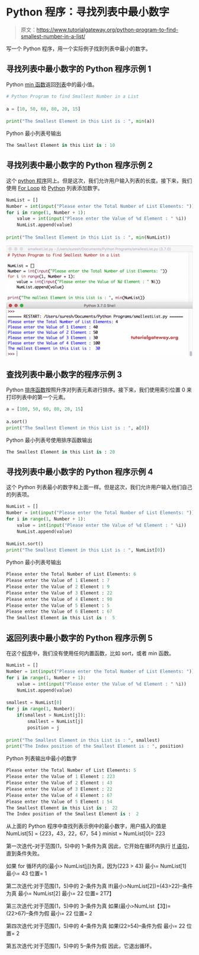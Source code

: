 # Python 程序：寻找列表中最小数字

> 原文：<https://www.tutorialgateway.org/python-program-to-find-smallest-number-in-a-list/>

写一个 Python 程序，用一个实际例子找到列表中最小的数字。

## 寻找列表中最小数字的 Python 程序示例 1

Python [min 函数](https://www.tutorialgateway.org/python-min-list-function/)返回[列表](https://www.tutorialgateway.org/python-list/)中的最小值。

```py
# Python Program to find Smallest Number in a List 

a = [10, 50, 60, 80, 20, 15]

print("The Smallest Element in this List is : ", min(a))
```

Python 最小列表号输出

```py
The Smallest Element in this List is : 10
```

## 寻找列表中最小数字的 Python 程序示例 2

这个 [python 程序](https://www.tutorialgateway.org/python-programming-examples/)同上。但是这次，我们允许用户输入列表的长度。接下来，我们使用 [For Loop](https://www.tutorialgateway.org/python-for-loop/) 给 [Python](https://www.tutorialgateway.org/python-tutorial/) 列表添加数字。

```py
NumList = []
Number = int(input("Please enter the Total Number of List Elements: "))
for i in range(1, Number + 1):
    value = int(input("Please enter the Value of %d Element : " %i))
    NumList.append(value)

print("The Smallest Element in this List is : ", min(NumList))
```

![Python Program to find Smallest Number in a List 2](img/d726b04b4b8ef6cab868d02bcd34da3a.png)

## 查找列表中最小数字的程序示例 3

Python [排序函数](https://www.tutorialgateway.org/python-sort-list-function/)按照升序对列表元素进行排序。接下来，我们使用索引位置 0 来打印列表中的第一个元素。

```py
a = [100, 50, 60, 80, 20, 15]

a.sort()
print("The Smallest Element in this List is : ", a[0])
```

Python 最小列表号使用排序函数输出

```py
The Smallest Element in this List is : 20
```

## 寻找列表中最小数字的 Python 程序示例 4

这个 Python 列表最小的数字和上面一样。但是这次，我们允许用户输入他们自己的列表项。

```py
NumList = []
Number = int(input("Please enter the Total Number of List Elements: "))
for i in range(1, Number + 1):
    value = int(input("Please enter the Value of %d Element : " %i))
    NumList.append(value)

NumList.sort()
print("The Smallest Element in this List is : ", NumList[0])
```

Python 最小列表号输出

```py
Please enter the Total Number of List Elements: 6
Please enter the Value of 1 Element : 7
Please enter the Value of 2 Element : 9
Please enter the Value of 3 Element : 22
Please enter the Value of 4 Element : 90
Please enter the Value of 5 Element : 5
Please enter the Value of 6 Element : 67
The Smallest Element in this List is :  5
```

## 返回列表中最小数字的 Python 程序示例 5

在这个[程序](https://www.tutorialgateway.org/python-programming-examples/)中，我们没有使用任何内置函数，比如 sort，或者 min 函数。

```py
NumList = []
Number = int(input("Please enter the Total Number of List Elements: "))
for i in range(1, Number + 1):
    value = int(input("Please enter the Value of %d Element : " %i))
    NumList.append(value)

smallest = NumList[0]    
for j in range(1, Number):
    if(smallest > NumList[j]):
        smallest = NumList[j]
        position = j

print("The Smallest Element in this List is : ", smallest)
print("The Index position of the Smallest Element is : ", position)
```

Python 列表输出中最小的数字

```py
Please enter the Total Number of List Elements: 5
Please enter the Value of 1 Element : 223
Please enter the Value of 2 Element : 43
Please enter the Value of 3 Element : 22
Please enter the Value of 4 Element : 67
Please enter the Value of 5 Element : 54
The Smallest Element in this List is :  22
The Index position of the Smallest Element is :  2
```

从上面的 Python 程序中查找列表示例中的最小数字，用户插入的值是
NumList[5] = {223，43，22，67，54 }
minist = NumList[0]= 223

第一次迭代–对于范围(1，5)中的 1–条件为真
因此，它开始在循环内执行 [If 语句](https://www.tutorialgateway.org/python-if-statement/)，直到条件失败。

如果 for 循环内的(最小> NumList[j])为真，因为(223 > 43)
最小= NumList[1]
最小= 43
位置= 1

第二次迭代:对于范围(1，5)中的 2–条件为真
If(最小>NumList[2])=(43>22)–条件为真
最小= NumList[2]
最小= 22
位置= 2T7】

第三次迭代:对于范围(1，5)中的 3–条件为真
如果(最小>NumList【3】)=(22>67)–条件为假
最小= 22
位置= 2

第四次迭代:对于范围(1，5)中的 4–条件为真
如果(22>54)–条件为假
最小= 22
位置= 2

第五次迭代:对于范围(1，5)中的 5–条件为假
因此，它退出循环。